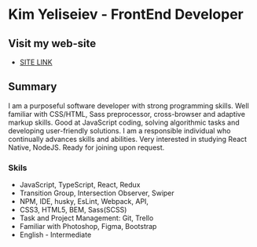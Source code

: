 # Kim Yeliseiev - FrontEnd Developer

## Visit my web-site

- [SITE LINK](https://yeliseiev.github.io/portfilio/)

## Summary

I am a purposeful software developer with strong programming skills. Well familiar with CSS/HTML, Sass preprocessor, cross-browser and adaptive markup skills. Good at JavaScript coding, solving algorithmic tasks and developing user-friendly solutions. I am a responsible individual who continually advances skills and abilities. Very interested in studying React Native, NodeJS.
Ready for joining upon request.

### Skils

* JavaScript, TypeScript, React, Redux
* Transition Group, Intersection Observer, Swiper
* NPM, IDE, husky, EsLint, Webpack, API,
* CSS3, HTML5, BEM, Sass(SCSS)
* Task and Project Management: Git, Trello
* Familiar with Photoshop, Figma, Bootstrap
* English - Intermediate
